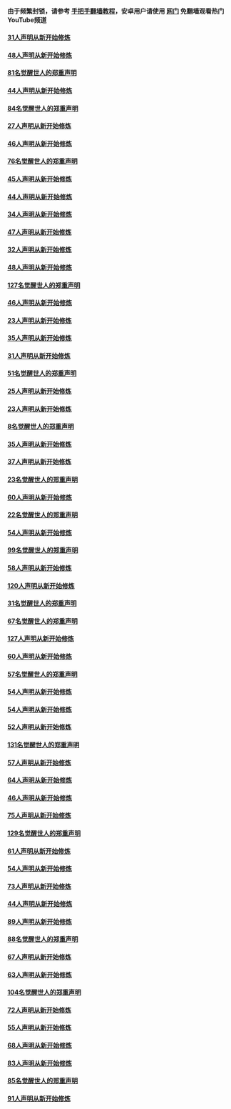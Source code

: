 #### 由于频繁封锁，请参考 [手把手翻墙教程](https://github.com/gfw-breaker/guides/wiki/)，安卓用户请使用 [网门](https://github.com/gfw-breaker/nogfw/blob/master/dl.md?t=03071800) 免翻墙观看热门YouTube频道 

#### [31人声明从新开始修炼](../pages/91/421763.md?t=03071800) 

#### [48人声明从新开始修炼](../pages/91/421605.md?t=03071800) 

#### [81名觉醒世人的郑重声明](../pages/91/421656.md?t=03071800) 

#### [44人声明从新开始修炼](../pages/91/421544.md?t=03071800) 

#### [84名觉醒世人的郑重声明](../pages/91/421543.md?t=03071800) 

#### [27人声明从新开始修炼](../pages/91/421465.md?t=03071800) 

#### [46人声明从新开始修炼](../pages/91/421454.md?t=03071800) 

#### [76名觉醒世人的郑重声明](../pages/91/421453.md?t=03071800) 

#### [45人声明从新开始修炼](../pages/91/421452.md?t=03071800) 

#### [44人声明从新开始修炼](../pages/91/421422.md?t=03071800) 

#### [34人声明从新开始修炼](../pages/91/421322.md?t=03071800) 

#### [47人声明从新开始修炼](../pages/91/421264.md?t=03071800) 

#### [32人声明从新开始修炼](../pages/91/421225.md?t=03071800) 

#### [48人声明从新开始修炼](../pages/91/421202.md?t=03071800) 

#### [127名觉醒世人的郑重声明](../pages/91/421224.md?t=03071800) 

#### [46人声明从新开始修炼](../pages/91/421203.md?t=03071800) 

#### [23人声明从新开始修炼](../pages/91/421138.md?t=03071800) 

#### [35人声明从新开始修炼](../pages/91/421122.md?t=03071800) 

#### [31人声明从新开始修炼](../pages/91/421081.md?t=03071800) 

#### [51名觉醒世人的郑重声明](../pages/91/421080.md?t=03071800) 

#### [25人声明从新开始修炼](../pages/91/421020.md?t=03071800) 

#### [23人声明从新开始修炼](../pages/91/420884.md?t=03071800) 

#### [8名觉醒世人的郑重声明](../pages/91/420883.md?t=03071800) 

#### [35人声明从新开始修炼](../pages/91/420809.md?t=03071800) 

#### [37人声明从新开始修炼](../pages/91/420766.md?t=03071800) 

#### [23名觉醒世人的郑重声明](../pages/91/420765.md?t=03071800) 

#### [60人声明从新开始修炼](../pages/91/420727.md?t=03071800) 

#### [22名觉醒世人的郑重声明](../pages/91/420726.md?t=03071800) 

#### [54人声明从新开始修炼](../pages/91/420529.md?t=03071800) 

#### [99名觉醒世人的郑重声明](../pages/91/420528.md?t=03071800) 

#### [58人声明从新开始修炼](../pages/91/420198.md?t=03071800) 

#### [120人声明从新开始修炼](../pages/91/420141.md?t=03071800) 

#### [31名觉醒世人的郑重声明](../pages/91/420197.md?t=03071800) 

#### [67名觉醒世人的郑重声明](../pages/91/420140.md?t=03071800) 

#### [127人声明从新开始修炼](../pages/91/420082.md?t=03071800) 

#### [60人声明从新开始修炼](../pages/91/420081.md?t=03071800) 

#### [57名觉醒世人的郑重声明](../pages/91/420080.md?t=03071800) 

#### [54人声明从新开始修炼](../pages/91/419533.md?t=03071800) 

#### [54人声明从新开始修炼](../pages/91/419532.md?t=03071800) 

#### [52人声明从新开始修炼](../pages/91/419531.md?t=03071800) 

#### [131名觉醒世人的郑重声明](../pages/91/419530.md?t=03071800) 

#### [57人声明从新开始修炼](../pages/91/419430.md?t=03071800) 

#### [64人声明从新开始修炼](../pages/91/419429.md?t=03071800) 

#### [46人声明从新开始修炼](../pages/91/419428.md?t=03071800) 

#### [75人声明从新开始修炼](../pages/91/419427.md?t=03071800) 

#### [129名觉醒世人的郑重声明](../pages/91/419426.md?t=03071800) 

#### [61人声明从新开始修炼](../pages/91/419198.md?t=03071800) 

#### [54人声明从新开始修炼](../pages/91/419197.md?t=03071800) 

#### [73人声明从新开始修炼](../pages/91/419196.md?t=03071800) 

#### [44人声明从新开始修炼](../pages/91/419075.md?t=03071800) 

#### [89人声明从新开始修炼](../pages/91/419074.md?t=03071800) 

#### [88名觉醒世人的郑重声明](../pages/91/419195.md?t=03071800) 

#### [67人声明从新开始修炼](../pages/91/419073.md?t=03071800) 

#### [63人声明从新开始修炼](../pages/91/419072.md?t=03071800) 

#### [104名觉醒世人的郑重声明](../pages/91/419071.md?t=03071800) 

#### [72人声明从新开始修炼](../pages/91/418902.md?t=03071800) 

#### [55人声明从新开始修炼](../pages/91/418901.md?t=03071800) 

#### [68人声明从新开始修炼](../pages/91/418900.md?t=03071800) 

#### [83人声明从新开始修炼](../pages/91/418757.md?t=03071800) 

#### [85名觉醒世人的郑重声明](../pages/91/418899.md?t=03071800) 

#### [91人声明从新开始修炼](../pages/91/418756.md?t=03071800) 

